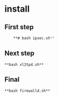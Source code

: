 # install

## First step

```bash
    **# bash ipsec.sh**
```

## Next step
`**bash xl2tpd.sh**`

## Final
`**bash firewalld.sh**`
